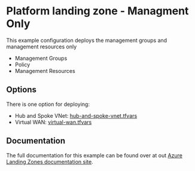 # Platform landing zone - Managment Only

This example configuration deploys the management groups and management resources only

- Management Groups
- Policy
- Management Resources

## Options

There is one option for deploying:

- Hub and Spoke VNet: [hub-and-spoke-vnet.tfvars](./hub-and-spoke-vnet.tfvars)
- Virtual WAN: [virtual-wan.tfvars](./virtual-wan.tfvars)

## Documentation

The full documentation for this example can be found over at out [Azure Landing Zones documentation site](https://azure.github.io/Azure-Landing-Zones/accelerator/startermodules/terraform-platform-landing-zone/scenarios/).
